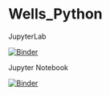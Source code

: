 <h1>Wells_Python</h1>

JupyterLab

[![Binder](https://mybinder.org/badge_logo.svg)](https://mybinder.org/v2/gh/MGEP-Fluidos/Wells_Python.git/main)

Jupyter Notebook

[![Binder](https://mybinder.org/badge_logo.svg)](https://mybinder.org/v2/gh/MGEP-Fluidos/Wells_Python.git/main?urlpath=tree%2FWells_turbine_model.ipynb)
